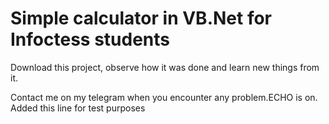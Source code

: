 # Simple calculator in VB.Net for Infoctess students

Download this project, observe how it was done and learn new things from it.

Contact me on my telegram when you encounter any problem.ECHO is on.
Added this line for test purposes 
